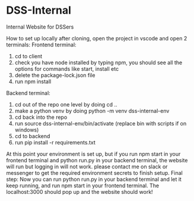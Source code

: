 # DSS-Internal
Internal Website for DSSers


How to set up locally after cloning, open the project in vscode and open 2 terminals:
Frontend terminal:
1. cd to client
2. check you have node installed by typing npm, you should see all the options for commands like start, install etc
3. delete the package-lock.json file
4. run npm install

Backend terminal:
1. cd out of the repo one level by doing cd ..
2. make a python venv by doing python -m venv dss-internal-env
3. cd back into the repo
4. run source dss-internal-env/bin/activate (replace bin with scripts if on windows)
5. cd to backend
6. run pip install -r requirements.txt


At this point your environment is set up, but if you run npm start in your frontend terminal and python run.py in your backend terminal, the website will run but logging in will not work. please contact me on slack or messenger to get the required environment secrets to finish setup.
Final step:
Now you can run python run.py in your backend terminal and let it keep running, and run npm start in your frontend terminal. The localhost:3000 should pop up and the website should work!
   
